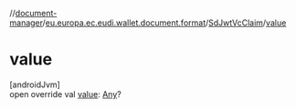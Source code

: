 //[document-manager](../../../index.md)/[eu.europa.ec.eudi.wallet.document.format](../index.md)/[SdJwtVcClaim](index.md)/[value](value.md)

# value

[androidJvm]\
open override val [value](value.md): [Any](https://kotlinlang.org/api/latest/jvm/stdlib/kotlin/-any/index.html)?
